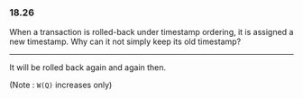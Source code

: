 ### 18.26

When a transaction is rolled-back under timestamp ordering, it is assigned a
new timestamp. Why can it not simply keep its old timestamp?

---

It will be rolled back again and again then.

(Note : ```W(Q)``` increases only)